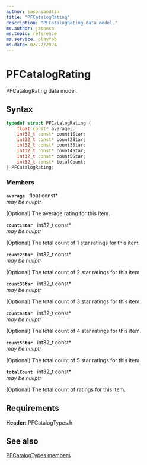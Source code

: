 ```yaml
---
author: jasonsandlin
title: "PFCatalogRating"
description: "PFCatalogRating data model."
ms.author: jasonsa
ms.topic: reference
ms.service: playfab
ms.date: 02/22/2024
---
```


# PFCatalogRating  

PFCatalogRating data model.  

## Syntax  
  
```cpp
typedef struct PFCatalogRating {  
    float const* average;  
    int32_t const* count1Star;  
    int32_t const* count2Star;  
    int32_t const* count3Star;  
    int32_t const* count4Star;  
    int32_t const* count5Star;  
    int32_t const* totalCount;  
} PFCatalogRating;  
```
  
### Members  
  
**`average`** &nbsp; float const*  
*may be nullptr*  
  
(Optional) The average rating for this item.
  
**`count1Star`** &nbsp; int32_t const*  
*may be nullptr*  
  
(Optional) The total count of 1 star ratings for this item.
  
**`count2Star`** &nbsp; int32_t const*  
*may be nullptr*  
  
(Optional) The total count of 2 star ratings for this item.
  
**`count3Star`** &nbsp; int32_t const*  
*may be nullptr*  
  
(Optional) The total count of 3 star ratings for this item.
  
**`count4Star`** &nbsp; int32_t const*  
*may be nullptr*  
  
(Optional) The total count of 4 star ratings for this item.
  
**`count5Star`** &nbsp; int32_t const*  
*may be nullptr*  
  
(Optional) The total count of 5 star ratings for this item.
  
**`totalCount`** &nbsp; int32_t const*  
*may be nullptr*  
  
(Optional) The total count of ratings for this item.
  
  
## Requirements  
  
**Header:** PFCatalogTypes.h
  
## See also  
[PFCatalogTypes members](../pfcatalogtypes_members.md)  

  
  
